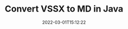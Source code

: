 ---
############################# Static ############################
layout: "auto-gen-conversion"
date: 2022-03-01T15:12:22
draft: false
otherformats: doc docm docx dot dotm dotx epub md odt ott pdf rtf tex txt vdx vsdm vsdx vssm vssx vstm vstx vsx vtx xps
breadcrumb: VSSX to MD in Java

############################# Head ############################
head_title: "VSSX to MD Converter in Java"
head_description: "Convert VSSX to MD in Java using a few lines of code. Use the GroupDocs Document Conversion API to convert over 160 file formats."

############################# Header ############################
title: "Convert VSSX to MD in Java"
description: "VSSX to MD conversion with a few lines of Java code"
bg_image: "https://cms.admin.containerize.com/templates/aspose/App_Themes/V3/images/bg/header1.png"
bg_overlay: false
button:
    enable: true

############################# SubMenu ############################
submenu:
    enable: true

    left:
        img_alt: "GroupDocs.Conversion for Java"
        image: "https://cms.admin.containerize.com/templates/groupdocs/images/product-logos/90x90-noborder/groupdocs-conversion-java.png"
        product: "GroupDocs.Conversion"
        platform: "Java"



############################# About ############################
about:
    enable: true
    title: "About GroupDocs.Conversion for Java API"
    content: |
        [GroupDocs.Conversion for Java](https://products.groupdocs.com/conversion/java/) can be used to convert Microsoft Word, Excel, PowerPoint, PDF, Visio and other formats. GroupDocs.Conversion is a standalone API that is suitable for back-end and internal systems where high performance is required. It does not depend on any software such as Microsoft or Open Office.
    

overview:
    enable: true
    content: |
        Convert your VSSX files to MD in Java easily. You can use just a couple of Java code lines in any platform of your choice like - Windows, Linux, macOS.
        You can try VSSX to MD conversion for free and evaluate conversion results quality.  Along with simple file conversion scenarios you can try more advanced options for loading source VSSX file and for saving output MD result. 
        
        For example, for the source VSSX file you may use the following load options:

        * auto-detect file format;
        * specify password for protected files (if file format supports it);
        * replace missing fonts to preserve document appearance.
        
        There are also advanced convert options for the MD file:

        * convert specific document page or page range;
        * add a watermark to the converted MD file and many more.

        Once conversion is completed you can save your MD file to the local file path or any third-party storage like FTP, Amazon S3, Google Drive, Dropbox etc. Please note - to convert VSSX to MD there is no need for any additional software installed - like MS Office, Open Office, Adobe Acrobat Reader etc.


############################# Steps ############################
steps:
    enable: true
    title_left: "Steps to convert VSSX to MD in Java"
    content_left: |
        [GroupDocs.Conversion for Java](https://products.groupdocs.com/conversion/java/) makes it easy for developers to convert a VSSX file to MD with a few lines of code.
        
        * Create an instance of the Converter class and provide the file VSSX with the full path
        * Create and set ConvertOptions for MD type.
        * Call the Converter.Convert method and pass the full path and format (MD) as a parameter

    title_right: "System Requirements"
    content_right: |
        Basic conversion with GroupDocs.Conversion for Java can be done in just a few simple steps. Our APIs are supported on all major platforms and operating systems. Before executing the code below, make sure you have the following prerequisites installed on your system.

        * Operating systems: Microsoft Windows, Linux, MacOS
        * Development environments: NetBeans, Intellij IDEA, Eclipse, etc.
        * Java runtime: J2SE 6.0 and above
        * Get the latest GroupDocs.Conversion for Java from [Maven](https://repository.groupdocs.com/webapp/#/artifacts/browse/tree/General/repo/com/groupdocs/groupdocs-conversion)
         
    code: |
        ```java    
        // Load source file VSSX for conversion
        Converter converter = new Converter("input.vssx");
        // Prepare conversion options for target format MD
        ConvertOptions convertOptions = new FileType().fromExtension("md").getConvertOptions();
        // Convert to MD format
        converter.convert("output.md", convertOptions);
        ```

demos:
    enable: true
    title: "VSSX to MD Live Demo"
    content: |
       Convert VSSX to MD now by visiting the [GroupDocs.Conversion App](https://products.groupdocs.app/conversion/family) website. Online demo has the following advantages
          

more_formats:
    enable: true
    title: "Other supported VSSX conversions in Java"
    content: "You can also convert VSSX to many other file formats. Please see the list below."
       
       
back_to_top:
    enable: true
---